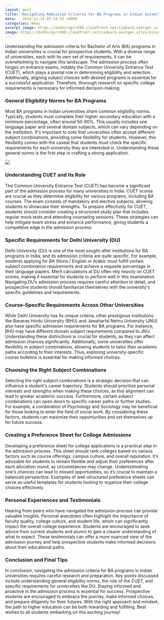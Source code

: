 ```yaml
---
layout: post
title: "Navigating Admission Criteria for BA Programs in Indian Universities"
date:   2024-12-14 07:14:52 +0000
categories: News
excerpt_image: https://dxbhsrqyrr690.cloudfront.net/sidearm.nextgen.sites/plnusealions.com/images/responsive_2023/default_image.png
image: https://dxbhsrqyrr690.cloudfront.net/sidearm.nextgen.sites/plnusealions.com/images/responsive_2023/default_image.png
---
```


Understanding the admission criteria for Bachelor of Arts (BA) programs in Indian universities is crucial for prospective students. With a diverse range of universities, each with its own set of requirements, it can be overwhelming to navigate this landscape. The admission process often hinges on entrance exams, notably the Common University Entrance Test (CUET), which plays a pivotal role in determining eligibility and selection. Additionally, aligning subject choices with desired programs is essential for a successful application. Therefore, thorough research on specific college requirements is necessary for informed decision-making.
### General Eligibility Norms for BA Programs
Most BA programs in Indian universities share common eligibility norms. Typically, students must complete their higher secondary education with a minimum percentage, often around 50-60%. This usually includes one language paper and several domain subjects, which can vary depending on the institution. It's important to note that universities often accept different subject combinations, providing some flexibility for students. However, this flexibility comes with the caveat that students must check the specific requirements for each university they are interested in. Understanding these general norms is the first step in crafting a strong application.

![](https://dxbhsrqyrr690.cloudfront.net/sidearm.nextgen.sites/plnusealions.com/images/responsive_2023/default_image.png)
### Understanding CUET and Its Role
The Common University Entrance Test (CUET) has become a significant part of the admission process for many universities in India. CUET scores are crucial as they determine eligibility for various programs, including BA courses. The exam consists of mandatory and elective subjects, allowing students to showcase their strengths. To prepare effectively for CUET, students should consider creating a structured study plan that includes regular mock tests and attending counseling sessions. These strategies can help mitigate exam stress and enhance performance, giving students a competitive edge in the admission process.
### Specific Requirements for Delhi University (DU)
Delhi University (DU) is one of the most sought-after institutions for BA programs in India, and its admission criteria are quite specific. For example, students applying for BA (Hons.) English or Arabic must fulfill certain subject combination requirements and achieve a requisite percentage in their language papers. Merit calculations at DU often rely heavily on CUET scores, making it essential for students to perform well in this examination. Navigating DU’s admission process requires careful attention to detail, and prospective students should familiarize themselves with the university's specific guidelines and requirements.
### Course-Specific Requirements Across Other Universities
While Delhi University has its unique criteria, other prestigious institutions like Banaras Hindu University (BHU) and Jawaharlal Nehru University (JNU) also have specific admission requirements for BA programs. For instance, BHU may have different domain subject requirements compared to JNU. Understanding these distinctions is crucial for students, as they can affect admission chances significantly. Additionally, some universities offer flexibility in subject combinations, allowing students to tailor their academic paths according to their interests. Thus, exploring university-specific course bulletins is essential for making informed choices.
### Choosing the Right Subject Combinations
Selecting the right subject combinations is a strategic decision that can influence a student's career trajectory. Students should prioritize personal interests and strengths when making these choices, as this alignment can lead to greater academic success. Furthermore, certain subject combinations can open doors to specific career paths or further studies. For example, a combination of Psychology and Sociology may be beneficial for those looking to enter the field of social work. By considering these factors, students can maximize their opportunities and set themselves up for future success.
### Creating a Preference Sheet for College Admissions
Developing a preference sheet for college applications is a practical step in the admission process. This sheet should rank colleges based on various factors such as course offerings, campus culture, and overall reputation. It’s advisable for students to remain flexible and adjust their preferences after each allocation round, as circumstances may change. Underestimating one's chances can lead to missed opportunities, so it’s crucial to maintain a balanced perspective. Examples of well-structured preference sheets can serve as useful templates for students looking to organize their college choices effectively.
### Personal Experiences and Testimonials
Hearing from peers who have navigated the admission process can provide valuable insights. Personal anecdotes often highlight the importance of faculty quality, college culture, and student life, which can significantly impact the overall college experience. Students are encouraged to seek advice from current students and alumni to gain a clearer understanding of what to expect. These testimonials can offer a more nuanced view of the admission journey and help prospective students make informed decisions about their educational paths.
### Conclusion and Final Tips
In conclusion, navigating the admission criteria for BA programs in Indian universities requires careful research and preparation. Key points discussed include understanding general eligibility norms, the role of the CUET, and specific requirements for universities like DU. Staying informed and proactive in the admission process is essential for success. Prospective students are encouraged to embrace the journey, make informed choices, and prepare diligently for their futures. With the right approach and mindset, the path to higher education can be both rewarding and fulfilling. Best wishes to all students embarking on this exciting journey!